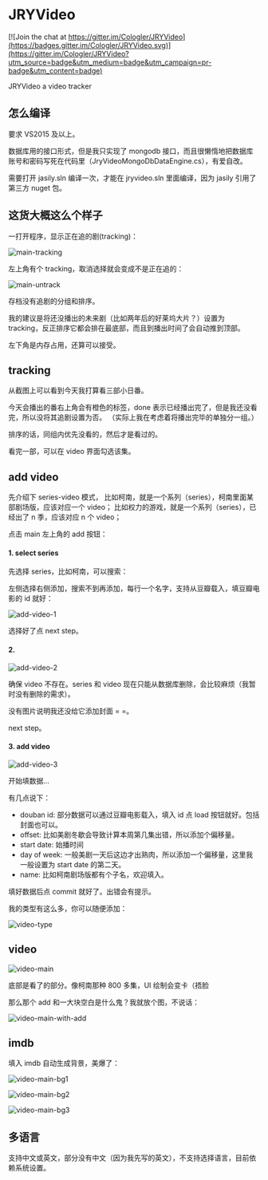 # JRYVideo

[![Join the chat at https://gitter.im/Cologler/JRYVideo](https://badges.gitter.im/Cologler/JRYVideo.svg)](https://gitter.im/Cologler/JRYVideo?utm_source=badge&utm_medium=badge&utm_campaign=pr-badge&utm_content=badge)

JRYVideo a video tracker

## 怎么编译

要求 VS2015 及以上。

数据库用的接口形式，但是我只实现了 mongodb 接口，而且很懒惰地把数据库账号和密码写死在代码里（JryVideoMongoDbDataEngine.cs），有爱自改。

需要打开 jasily.sln 编译一次，才能在 jryvideo.sln 里面编译，因为 jasily 引用了第三方 nuget 包。

## 这货大概这么个样子

一打开程序，显示正在追的剧(tracking)：

![main-tracking](http://i.imgur.com/VUnI9if.png)

左上角有个 tracking，取消选择就会变成不是正在追的：

![main-untrack](http://i.imgur.com/IL9Nywh.png)

存档没有追剧的分组和排序。

我的建议是将还没播出的未来剧（比如两年后的好莱坞大片？）设置为 tracking，反正排序它都会排在最底部，而且到播出时间了会自动推到顶部。

左下角是内存占用，还算可以接受。

## tracking

从截图上可以看到今天我打算看三部小日番。

今天会播出的番右上角会有橙色的标签，done 表示已经播出完了，但是我还没看完，所以没将其追剧设置为否。
（实际上我在考虑着将播出完毕的单独分一组。）

排序的话，同组内优先没看的，然后才是看过的。

看完一部，可以在 video 界面勾选该集。

## add video

先介绍下 series-video 模式，
比如柯南，就是一个系列（series），柯南里面某部剧场版，应该对应一个 video；
比如权力的游戏，就是一个系列（series），已经出了 n 季，应该对应 n 个 video；

点击 main 左上角的 add 按钮：

#### 1. select series

先选择 series，比如柯南，可以搜索：

左侧选择右侧添加，搜索不到再添加，每行一个名字，支持从豆瓣载入，填豆瓣电影的 id 就好：

![add-video-1](http://i.imgur.com/LxmkBOY.png)

选择好了点 next step。

#### 2.

![add-video-2](http://i.imgur.com/LxmkBOY.png)

确保 video 不存在。series 和 video 现在只能从数据库删除，会比较麻烦（我暂时没有删除的需求）。

没有图片说明我还没给它添加封面 = =。

next step。

#### 3. add video

![add-video-3](http://i.imgur.com/L64VmYA.png)

开始填数据...

有几点说下：

* douban id: 部分数据可以通过豆瓣电影载入，填入 id 点 load 按钮就好。包括封面也可以。
* offset: 比如美剧冬歇会导致计算本周第几集出错，所以添加个偏移量。
* start date: 始播时间
* day of week: 一般美剧一天后这边才出熟肉，所以添加一个偏移量，这里我一般设置为 start date 的第二天。
* name: 比如柯南剧场版都有个子名，欢迎填入。

填好数据后点 commit 就好了。出错会有提示。

我的类型有这么多，你可以随便添加：

![video-type](http://i.imgur.com/VxXI25P.png)

## video

![video-main](http://i.imgur.com/iNR2jkc.png)

底部是看了的部分。像柯南那种 800 多集，UI 绘制会变卡（捂脸

那么那个 add 和一大块空白是什么鬼？我就放个图，不说话：

![video-main-with-add](http://i.imgur.com/DwU6hUu.png)

## imdb

填入 imdb 自动生成背景，美爆了：

![video-main-bg1](http://i.imgur.com/IJ1mTFf.png)

![video-main-bg2](http://i.imgur.com/E29SZb2.png)

![video-main-bg3](http://i.imgur.com/DPguV1W.png)

## 多语言

支持中文或英文，部分没有中文（因为我先写的英文），不支持选择语言，目前依赖系统设置。

